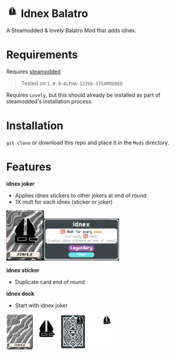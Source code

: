 # ![icon](assets/1x/modicon.png) Idnex Balatro
A Steamodded & lovely Balatro Mod that adds idnex.

# Requirements
Requires [steamodded](https://github.com/Steamopollys/Steamodded/)
> Tested on `1.0.0~ALPHA-1226b-STEAMODDED`

Requires `Lovely`, but this should already be installed as part of steamodded's installation process.

# Installation
`git clone` or download this repo and place it in the `Mods` directory.

# Features
**idnex joker**
- Applies idnex stickers to other jokers at end of round
- 1X mult for each idnex (sticker or joker)

<img src="assets/idnex.png" width=100><img src="assets/idnex_desc.png" width=200>

**idnex sticker**
- Duplicate card end of round

**idnex deck**
- Start with idnex joker

![sprites](assets/1x/sprites.png)
